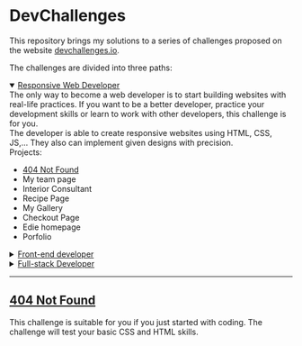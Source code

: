 # DevChallenges

This repository brings my solutions to a series of challenges proposed on the website [devchallenges.io](https://devchallenges.io).

The challenges are divided into three paths:

<details open="open">
    <summary><a href="#">Responsive Web Developer</a></summary>
    The only way to become a web developer is to start building websites with real-life practices. If you want to be a better developer, practice your development skills or learn to work with other developers, this challenge is for you.
    <br />
    The developer is able to create responsive websites using HTML, CSS, JS,... They also can implement given designs with precision. <br />
    Projects:
    <ul>
        <li><a href="#404-not-found">404 Not Found</a></li>
        <li>My team page</li>
        <li>Interior Consultant</li>
        <li>Recipe Page</li>
        <li>My Gallery</li>
        <li>Checkout Page</li>
        <li>Edie homepage</li>
        <li>Porfolio</li>
    </ul>
</details>

<details>
    <summary>
        <a href="#">Front-end developer</a>
    </summary>
    Front-end developers are in high demand. There is no better ways to improve your front-end skills than practicing it. This path includes list of challenges from easy to advanced, you will work with different APIs, beaultiful desings and challenging tasks.
    <br />
    The developer is able to create stunning websites using Front-end libraries such as React, Vue,... They also can implement given designs with precision.
    <br />
    Projects:
    <ul>
        <li>Button component</li>
        <li>Input component</li>
        <li>Windbnb</li>
        <li>Todo app</li>
        <li>Randon quote generator</li>
        <li>Country quiz</li>
        <li>Weather app</li>
        <li>Github Jobs</li>
    </ul>
</details>

<details>
    <summary>
        <a href="">Full-stack Developer</a>
    </summary>
    A full stack developer understands all the techniques involved in a development project, they can provide help to all team member and switch between front-end and back-end. If you want to create a web application from start do finish, this path is for you.
    <br />
    The developer is able to create a web application from start to finish. They and switch between front-end and back-end basesd on the requirements.
    <br />
    Projects:
    <ul>
        <li>Image Uploader</li>
        <li>My Unsplash</li>
        <li>CatWiki</li>
        <li>Authentication App</li>
        <li>Shoppingify</li>
        <li>Chat Group</li>
        <li>Tweeter - Twitter Clone</li>
        <li>Thullo - Trello Clone</li>
    </ul>
</details>

---

<h2 id="404-not-found"><a href="404-not-found">404 Not Found</a></h2>
This challenge is suitable for you if you just started with coding. The challenge will test your basic CSS and HTML skills.